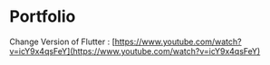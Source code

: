 # Portfolio

Change Version of Flutter : [https://www.youtube.com/watch?v=icY9x4qsFeY](https://www.youtube.com/watch?v=icY9x4qsFeY)
